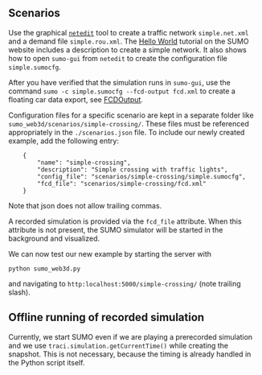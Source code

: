 ## Scenarios

Use the graphical [`netedit`](https://sumo.dlr.de/docs/Netedit/index.html) tool to create a traffic network `simple.net.xml` and a demand file `simple.rou.xml`.
The [Hello World](https://sumo.dlr.de/docs/Tutorials/Hello_World.html) tutorial on the SUMO website includes a description to create a simple network.
It also shows how to open `sumo-gui` from `netedit` to create the configuration file `simple.sumocfg`.

After you have verified that the simulation runs in `sumo-gui`, use the command `sumo -c simple.sumocfg --fcd-output fcd.xml` to create a floating car data export, see [FCDOutput](https://sumo.dlr.de/docs/Simulation/Output/FCDOutput.html).

Configuration files for a specific scenario are kept in a separate folder like `sumo_web3d/scenarios/simple-crossing/`.
These files must be referenced appropriately in the `./scenarios.json` file.
To include our newly created example, add the following entry:
```
    {
        "name": "simple-crossing",
        "description": "Simple crossing with traffic lights",
        "config_file": "scenarios/simple-crossing/simple.sumocfg",
        "fcd_file": "scenarios/simple-crossing/fcd.xml"
    }
```
Note that json does not allow trailing commas.

A recorded simulation is provided via the `fcd_file` attribute.
When this attribute is not present, the SUMO simulator will be started in the background and visualized.

We can now test our new example by starting the server with
```
python sumo_web3d.py
```
and navigating to `http:localhost:5000/simple-crossing/` (note trailing slash).


## Offline running of recorded simulation
Currently, we start SUMO even if we are playing a prerecorded simulation and we use `traci.simulation.getCurrentTime()` while creating the snapshot.
This is not necessary, because the timing is already handled in the Python script itself.
